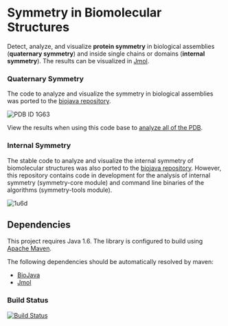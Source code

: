 # Symmetry in Biomolecular Structures

Detect, analyze, and visualize **protein symmetry** in biological assemblies (**quaternary symmetry**) and inside single chains or domains (**internal symmetry**). The results can be visualized in [Jmol](http://www.jmol.org).

### Quaternary Symmetry

The code to analyze and visualize the symmetry in biological assemblies was ported to the [biojava repository](http://github.com/biojava/biojava).

![PDB ID 1G63](https://raw.github.com/rcsb/symmetry/master/docu/img/1G63.jpg)

View the results when using this code base to [analyze all of the PDB](http://www.rcsb.org/pdb/browse/stoichiometry.do).

### Internal Symmetry

The stable code to analyze and visualize the internal symmetry of biomolecular structures was also ported to the [biojava repository](http://github.com/biojava/biojava). However, this repository contains code in development for the analysis of internal symmetry (symmetry-core module) and command line binaries of the algorithms (symmetry-tools module).

![1u6d](https://raw.github.com/rcsb/symmetry/master/docu/img/1u6d_symmetry.png)

## Dependencies

This project requires Java 1.6. The library is configured to build using [Apache Maven](http://maven.apache.org/).

The following dependencies should be automatically resolved by maven:

- [BioJava](http://www.biojava.org)
- [Jmol](http://www.jmol.org)

### Build Status
[![Build Status](https://travis-ci.org/rcsb/symmetry.png)](https://travis-ci.org/rcsb/symmetry)
